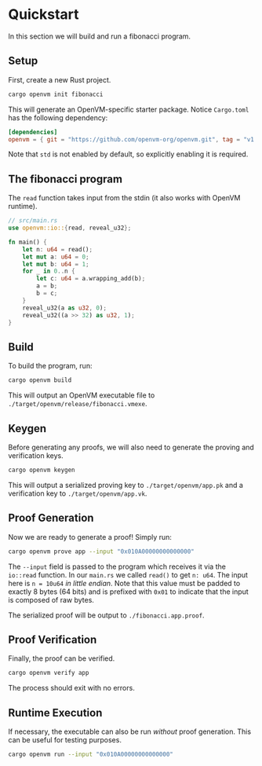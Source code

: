 # Quickstart

In this section we will build and run a fibonacci program.

## Setup

First, create a new Rust project.

```bash
cargo openvm init fibonacci
```

This will generate an OpenVM-specific starter package. Notice `Cargo.toml` has the following dependency:

```toml
[dependencies]
openvm = { git = "https://github.com/openvm-org/openvm.git", tag = "v1.3.0", features = ["std"] }
```

Note that `std` is not enabled by default, so explicitly enabling it is required.

## The fibonacci program

The `read` function takes input from the stdin (it also works with OpenVM runtime).

```rust
// src/main.rs
use openvm::io::{read, reveal_u32};

fn main() {
    let n: u64 = read();
    let mut a: u64 = 0;
    let mut b: u64 = 1;
    for _ in 0..n {
        let c: u64 = a.wrapping_add(b);
        a = b;
        b = c;
    }
    reveal_u32(a as u32, 0);
    reveal_u32((a >> 32) as u32, 1);
}
```

## Build

To build the program, run:

```bash
cargo openvm build
```

This will output an OpenVM executable file to `./target/openvm/release/fibonacci.vmexe`.

## Keygen

Before generating any proofs, we will also need to generate the proving and verification keys.

```bash
cargo openvm keygen
```

This will output a serialized proving key to `./target/openvm/app.pk` and a verification key to `./target/openvm/app.vk`.

## Proof Generation

Now we are ready to generate a proof! Simply run:

```bash
cargo openvm prove app --input "0x010A00000000000000"
```

The `--input` field is passed to the program which receives it via the `io::read` function.
In our `main.rs` we called `read()` to get `n: u64`. The input here is `n = 10u64` _in little endian_. Note that this value must be padded to exactly 8 bytes (64 bits) and is prefixed with `0x01` to indicate that the input is composed of raw bytes.

The serialized proof will be output to `./fibonacci.app.proof`.

## Proof Verification

Finally, the proof can be verified.

```bash
cargo openvm verify app
```

The process should exit with no errors.

## Runtime Execution

If necessary, the executable can also be run _without_ proof generation. This can be useful for testing purposes.

```bash
cargo openvm run --input "0x010A00000000000000"
```
